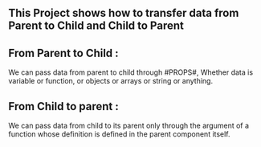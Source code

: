 ## This Project shows how to transfer data from Parent to Child and Child to Parent

## From Parent to Child : 
We can pass data from parent to child through #PROPS#, Whether data is variable or function, or objects or arrays or string or anything.

## From Child to parent :
We can pass data from child to its parent only through the argument of a function whose definition is defined in the parent component itself. 
